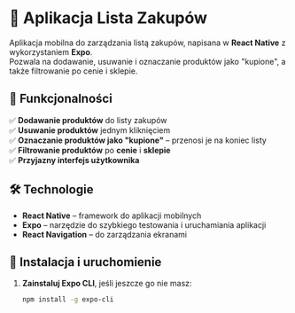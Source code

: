 # 🛒 Aplikacja Lista Zakupów

Aplikacja mobilna do zarządzania listą zakupów, napisana w **React Native** z wykorzystaniem **Expo**.  
Pozwala na dodawanie, usuwanie i oznaczanie produktów jako "kupione", a także filtrowanie po cenie i sklepie.  

## 📌 Funkcjonalności  
✅ **Dodawanie produktów** do listy zakupów  
✅ **Usuwanie produktów** jednym kliknięciem  
✅ **Oznaczanie produktów jako "kupione"** – przenosi je na koniec listy  
✅ **Filtrowanie produktów** po **cenie** i **sklepie**  
✅ **Przyjazny interfejs użytkownika**  

## 🛠 Technologie  
- **React Native** – framework do aplikacji mobilnych  
- **Expo** – narzędzie do szybkiego testowania i uruchamiania aplikacji  
- **React Navigation** – do zarządzania ekranami  

## 🔧 Instalacja i uruchomienie  
1. **Zainstaluj Expo CLI**, jeśli jeszcze go nie masz:  
   ```sh
   npm install -g expo-cli
